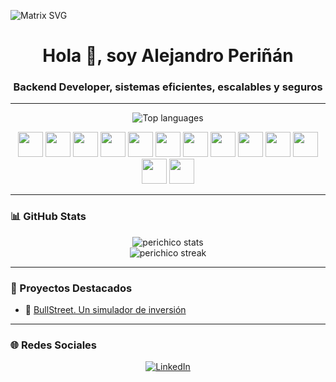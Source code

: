 ![Matrix SVG](https://raw.githubusercontent.com/rodrigograca31/rodrigograca31/master/matrix.svg)

<h1 align="center">Hola 👋, soy Alejandro Periñán</h1>
<h3 align="center">Backend Developer, sistemas eficientes, escalables y seguros</h3>

---

<p align="center">
  <img src="https://github-readme-stats.vercel.app/api/top-langs/?username=perichico&layout=compact&theme=github_dark&langs_count=8" alt="Top languages"/>
</p>

<p align="center">
  <img src="https://cdn.jsdelivr.net/gh/devicons/devicon/icons/nodejs/nodejs-original.svg" width="40" height="40"/>
  <img src="https://cdn.jsdelivr.net/gh/devicons/devicon/icons/javascript/javascript-original.svg" width="40" height="40"/>
  <img src="https://cdn.jsdelivr.net/gh/devicons/devicon/icons/typescript/typescript-original.svg" width="40" height="40"/>
  <img src="https://cdn.jsdelivr.net/gh/devicons/devicon/icons/html5/html5-original.svg" width="40" height="40"/>
  <img src="https://cdn.jsdelivr.net/gh/devicons/devicon/icons/php/php-original.svg" width="40" height="40"/>
  <img src="https://cdn.jsdelivr.net/gh/devicons/devicon/icons/css3/css3-original.svg" width="40" height="40"/>
  <img src="https://cdn.jsdelivr.net/gh/devicons/devicon/icons/java/java-original.svg" width="40" height="40"/>
  <img src="https://cdn.jsdelivr.net/gh/devicons/devicon/icons/python/python-original.svg" width="40" height="40"/>
  <img src="https://cdn.jsdelivr.net/gh/devicons/devicon/icons/mysql/mysql-original.svg" width="40" height="40"/>
  <img src="https://cdn.jsdelivr.net/gh/devicons/devicon/icons/docker/docker-original.svg" width="40" height="40"/>
  <img src="https://cdn.jsdelivr.net/gh/devicons/devicon/icons/github/github-original.svg" width="40" height="40"/>
  <img src="https://cdn.jsdelivr.net/gh/devicons/devicon/icons/angularjs/angularjs-original.svg" width="40" height="40"/>
  <img src="https://cdn.jsdelivr.net/gh/devicons/devicon/icons/linux/linux-original.svg" width="40" height="40"/>
</p>

---

### 📊 GitHub Stats

<p align="center">
  <img src="https://github-readme-stats.vercel.app/api?username=perichico&show_icons=true&theme=github_dark" alt="perichico stats" />
  <br>
  <img src="https://github-readme-streak-stats.herokuapp.com/?user=perichico&theme=github-dark" alt="perichico streak" />
</p>

---

### 🧪 Proyectos Destacados

- 📡 [BullStreet. Un simulador de inversión](https://github.com/perichico/trade-simulator)

---

### 🌐 Redes Sociales

<p align="center">
  <a href="https://www.linkedin.com/in/alejandro-peri%C3%B1%C3%A1n-mej%C3%ADas-893641346/" target="_blank">
    <img src="https://img.shields.io/badge/LinkedIn-blue?style=for-the-badge&logo=linkedin&logoColor=white" alt="LinkedIn"/>
  </a>
</p>

